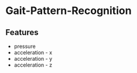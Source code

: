 # Gait-Pattern-Recognition

## Features 

* pressure 
* acceleration - x 
* acceleration - y
* acceleration - z

